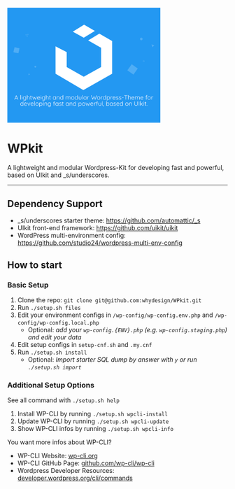 [<img src="/htdocs/wp-content/themes/wpkit/screenshot.png" width="350"/>](/htdocs/wp-content/themes/wpkit/screenshot.png)
# WPkit
A lightweight and modular Wordpress-Kit for developing fast and powerful, based on UIkit and _s/underscores.

------------

## Dependency Support

- _s/underscores starter theme: https://github.com/automattic/_s
- UIkit front-end framework: https://github.com/uikit/uikit
- WordPress multi-environment config: https://github.com/studio24/wordpress-multi-env-config

## How to start

### Basic Setup
1. Clone the repo: `git clone git@github.com:whydesign/WPkit.git`
2. Run `./setup.sh files`
3. Edit your environment configs in `/wp-config/wp-config.env.php` and `/wp-config/wp-config.local.php`
    - Optional: *add your `wp-config.{ENV}.php` (e.g. `wp-config.staging.php`) and edit your data*
4. Edit setup configs in `setup-cnf.sh` and `.my.cnf`
5. Run `./setup.sh install`
    - Optional: *Import starter SQL dump by answer with `y` or run `./setup.sh import`*
    
### Additional Setup Options

See all command with `./setup.sh help`

1. Install WP-CLI by running `./setup.sh wpcli-install`
2. Update WP-CLI by running `./setup.sh wpcli-update`
2. Show WP-CLI infos by running `./setup.sh wpcli-info`

You want more infos about WP-CLI?

- WP-CLI Website: [wp-cli.org](https://wp-cli.org/ "wp-cli.org")
- WP-CLI GitHub Page: [github.com/wp-cli/wp-cli](https://github.com/wp-cli/wp-cli/ "github.com/wp-cli/wp-cli")
- Wordpress Developer Resources: [developer.wordpress.org/cli/commands](https://developer.wordpress.org/cli/commands/ "developer.wordpress.org/cli/commands")